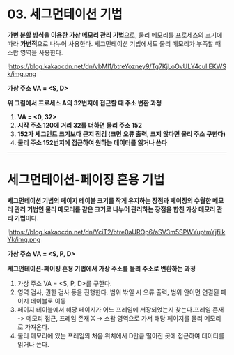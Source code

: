 # 03. 세그먼테이션 기법



**가변 분할 방식을 이용한 가상 메모리 관리 기법**으로, 물리 메모리를 프로세스의 크기에 따라 **가변적**으로 나누어 사용한다. 세그먼테이션 기법에서도 물리 메모리가 부족할 때 스왑 영역을 사용한다.

!https://blog.kakaocdn.net/dn/ybMl1/btreYozney9/Tg7KjLoOvULY4cuIiEKWSk/img.png

**가상 주소 VA = <S, D>**

**위 그림에서 프로세스 A의 32번지에 접근할 때 주소 변환 과정**

1. **VA = <0, 32>**
2. **시작 주소 120에 거리 32를 더하면 물리 주소 152**
3. **152가 세그먼트 크기보다 큰지 점검 (크면 오류 출력, 크지 않다면 물리 주소 구한다)**
4. **물리 주소 152번지에 접근하여 원하는 데이터를 읽거나 쓴다**

---

# **세그먼테이션-페이징 혼용 기법**

**세그먼테이션 기법의 페이지 테이블 크기를 작게 유지하는 장점과 페이징의 수월한 메모리 관리 기법인 물리 메모리를 같은 크기로 나누어 관리하는 장점을 합친 가상 메모리 관리 기법**이다.

!https://blog.kakaocdn.net/dn/YciT2/btre0aUROp6/aSV3m5SPWYuptmYjfiikYk/img.png

**가상 주소 VA = <S, P, D>**

**세그먼테이션-페이징 혼용 기법에서 가상 주소를 물리 주소로 변환하는 과정**

1. 가상 주소 VA = <S, P, D>를 구한다.
2. 영역 검사, 권한 검사 등을 진행한다. 범위 밖일 시 오류 출력, 범위 안이면 연결된 페이지 테이블로 이동
3. 페이지 테이블에서 해당 페이지가 어느 프레임에 저장되었는지 찾는다.프레임 존재 -> 메모리 접근, 프레임 존재 X -> 스왑 영역으로 가서 해당 페이지를 물리 메모리로 가져온다.
4. 물리 메모리에 있는 프레임의 처음 위치에서 D만큼 떨어진 곳에 접근하여 데이터를 읽거나 쓴다.
